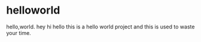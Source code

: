 # helloworld
hello,world.
hey hi hello 
this is a hello world project and this is used to waste your time.
